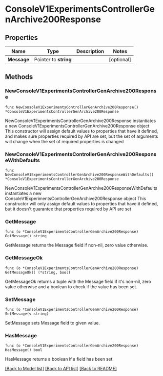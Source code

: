 # ConsoleV1ExperimentsControllerGenArchive200Response

## Properties

Name | Type | Description | Notes
------------ | ------------- | ------------- | -------------
**Message** | Pointer to **string** |  | [optional] 

## Methods

### NewConsoleV1ExperimentsControllerGenArchive200Response

`func NewConsoleV1ExperimentsControllerGenArchive200Response() *ConsoleV1ExperimentsControllerGenArchive200Response`

NewConsoleV1ExperimentsControllerGenArchive200Response instantiates a new ConsoleV1ExperimentsControllerGenArchive200Response object
This constructor will assign default values to properties that have it defined,
and makes sure properties required by API are set, but the set of arguments
will change when the set of required properties is changed

### NewConsoleV1ExperimentsControllerGenArchive200ResponseWithDefaults

`func NewConsoleV1ExperimentsControllerGenArchive200ResponseWithDefaults() *ConsoleV1ExperimentsControllerGenArchive200Response`

NewConsoleV1ExperimentsControllerGenArchive200ResponseWithDefaults instantiates a new ConsoleV1ExperimentsControllerGenArchive200Response object
This constructor will only assign default values to properties that have it defined,
but it doesn't guarantee that properties required by API are set

### GetMessage

`func (o *ConsoleV1ExperimentsControllerGenArchive200Response) GetMessage() string`

GetMessage returns the Message field if non-nil, zero value otherwise.

### GetMessageOk

`func (o *ConsoleV1ExperimentsControllerGenArchive200Response) GetMessageOk() (*string, bool)`

GetMessageOk returns a tuple with the Message field if it's non-nil, zero value otherwise
and a boolean to check if the value has been set.

### SetMessage

`func (o *ConsoleV1ExperimentsControllerGenArchive200Response) SetMessage(v string)`

SetMessage sets Message field to given value.

### HasMessage

`func (o *ConsoleV1ExperimentsControllerGenArchive200Response) HasMessage() bool`

HasMessage returns a boolean if a field has been set.


[[Back to Model list]](../README.md#documentation-for-models) [[Back to API list]](../README.md#documentation-for-api-endpoints) [[Back to README]](../README.md)


